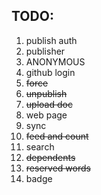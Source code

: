 ## TODO:

1. publish auth
2. publisher
3. ANONYMOUS
4. github login
5. ~~force~~
6. ~~unpublish~~
7. ~~upload doc~~
8. web page
9. sync
10. ~~feed and count~~
11. search
12. ~~dependents~~
13. ~~reserved words~~
14. badge

